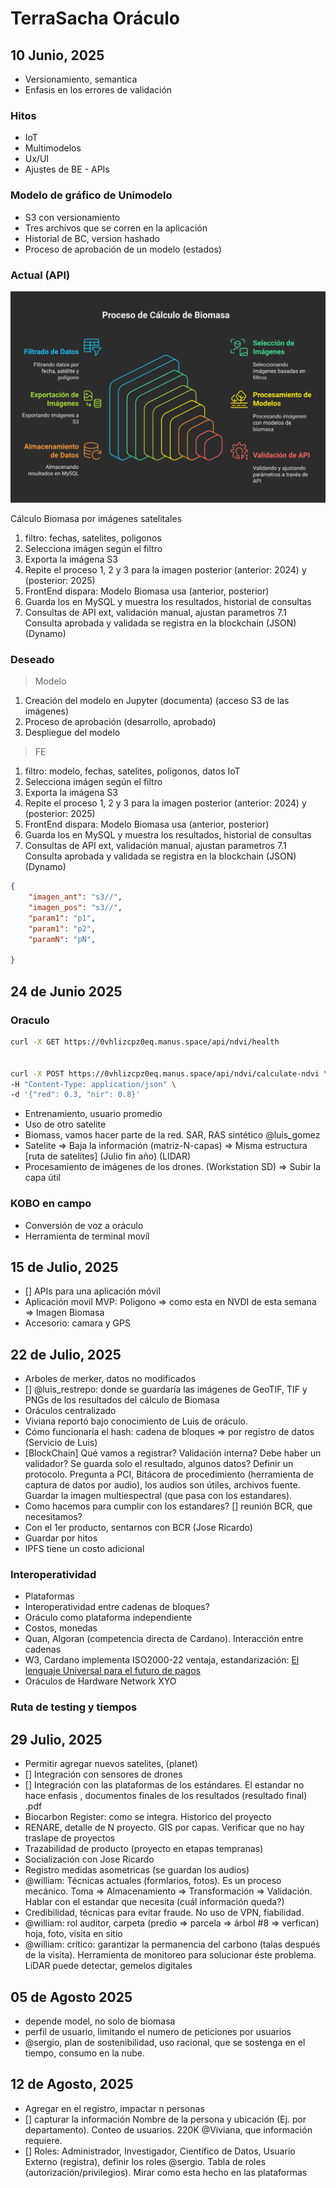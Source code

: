 # TerraSacha Oráculo

## 10 Junio, 2025

- Versionamiento, semantica
- Enfasis en los errores de validación

### Hitos

- IoT
- Multimodelos
- Ux/UI
- Ajustes de BE - APIs

### Modelo de gráfico de Unimodelo

- S3 con versionamiento
- Tres archivos que se corren en la aplicación
- Historial de BC, version hashado
- Proceso de aprobación de un modelo (estados)

### Actual (API)

![Modelo actual](./_images/Cálculo%20Biomasa%20por%20imágenes%20satelitales%20-%20visual%20selection.svg)

Cálculo Biomasa por imágenes satelitales

1. filtro: fechas, satelites, poligonos
2. Selecciona imágen según el filtro
3. Exporta la imágena S3
4. Repite el proceso 1, 2 y 3 para la imagen posterior (anterior: 2024) y  (posterior: 2025)
5. FrontEnd dispara: Modelo Biomasa usa (anterior, posterior)
6. Guarda los en MySQL y muestra los resultados, historial de consultas
7. Consultas de API ext, validación manual, ajustan parametros
7.1 Consulta aprobada y validada se registra en la blockchain (JSON) (Dynamo)

### Deseado

> Modelo

1. Creación del modelo en Jupyter (documenta) (acceso S3 de las imágenes)
2. Proceso de aprobación (desarrollo, aprobado)
3. Despliegue del modelo

> FE

1. filtro: modelo, fechas, satelites, poligonos, datos IoT
2. Selecciona imágen según el filtro
3. Exporta la imágena S3
4. Repite el proceso 1, 2 y 3 para la imagen posterior (anterior: 2024) y  (posterior: 2025)
5. FrontEnd dispara: Modelo Biomasa usa (anterior, posterior)
6. Guarda los en MySQL y muestra los resultados, historial de consultas
7. Consultas de API ext, validación manual, ajustan parametros
7.1 Consulta aprobada y validada se registra en la blockchain (JSON) (Dynamo)

```json
{
    "imagen_ant": "s3//",
    "imagen_pos": "s3//",
    "param1": "p1",
    "param1": "p2",
    "paramN": "pN",

}
```

## 24 de Junio 2025

### Oraculo

```sh
curl -X GET https://0vhlizcpz0eq.manus.space/api/ndvi/health


curl -X POST https://0vhlizcpz0eq.manus.space/api/ndvi/calculate-ndvi \ 
-H "Content-Type: application/json" \
-d '{"red": 0.3, "nir": 0.8}'

```

- Entrenamiento, usuario promedio
- Uso de otro satelite
- Biomass, vamos hacer parte de la red. SAR, RAS sintético @luis_gomez
- Satelite => Baja la información (matriz-N-capas) => Misma estructura [ruta de satelites] (Julio fin año) (LIDAR)
- Procesamiento de imágenes de los drones. (Workstation SD) => Subir la capa útil

### KOBO en campo

- Conversión de voz a oráculo
- Herramienta de terminal movíl

## 15 de Julio, 2025

- [] APIs para una aplicación móvil
- Aplicación movil MVP: Poligono => como esta en NVDI de esta semana => Imagen Biomasa
- Accesorio: camara y GPS

## 22 de Julio, 2025

- Arboles de merker, datos no modificados
- [] @luis_restrepo: donde se guardaría las imágenes de GeoTIF, TIF y PNGs de los resultados del cálculo de Biomasa
- Oráculos centralizado
- Viviana reportó bajo conocimiento de Luis de oráculo.
- Cómo funcionaría el hash: cadena de bloques => por registro de datos (Servicio de Luis)
- [BlockChain] Qué vamos a registrar? Validación interna? Debe haber un validador? Se guarda solo el resultado, algunos datos? Definir un protocolo. Pregunta a PCI, Bitácora de procedimiento (herramienta de captura de datos por audio), los audios son útiles, archivos fuente. Guardar la imagen multiespectral (que pasa con los estandares).
- Como hacemos para cumplir con los estandares? [] reunión BCR, que necesitamos?
- Con el 1er producto, sentarnos con BCR (Jose Ricardo)
- Guardar por hitos
- IPFS tiene un costo adicional

### Interoperatividad

- Plataformas
- Interoperatividad entre cadenas de bloques?
- Oráculo como plataforma independiente
- Costos, monedas
- Quan, Algoran (competencia directa de Cardano). Interacción entre cadenas
- W3, Cardano implementa ISO2000-22 ventaja, estandarización: [El lenguaje Universal para el futuro de pagos](https://www.jpmorgan.com/content/dam/jpm/global/documents/iso-20022-spanish-white-paper-ada-compliant.pdf)
- Oráculos de Hardware Network XYO

### Ruta de testing y tiempos

## 29 Julio, 2025

- Permitir agregar nuevos satelites, (planet)
- [] Integración con sensores de drones
- [] Integración con las plataformas de los estándares. El estandar no hace enfasis , documentos finales de los resultados (resultado final) .pdf
- Biocarbon Register: como se integra. Historico del proyecto
- RENARE, detalle de N proyecto. GIS por capas. Verificar que no hay traslape de proyectos
- Trazabilidad de producto (proyecto en etapas tempranas)
- Socialización con Jose Ricardo
- Registro medidas asometricas (se guardan los audios)
- @william: Técnicas actuales (formlarios, fotos). Es un proceso mecánico. Toma => Almacenamiento => Transformación => Validación. Hablar con el estandar que necesita (cuál información queda?)
- Credibilidad, técnicas para evitar fraude. No uso de VPN, fiabilidad.
- @william: rol auditor, carpeta (predio => parcela => árbol #8 => verfican) hoja, foto, visita en sitio
- @william: crítico: garantizar la permanencia del carbono (talas después de la visita). Herramienta de monitoreo para solucionar éste problema. LiDAR puede detectar, gemelos digitales

## 05 de Agosto 2025

- depende model, no solo de biomasa
- perfil de usuario, limitando el numero de peticiones por usuarios
- @sergio, plan de sostenibilidad, uso racional, que se sostenga en el tiempo, consumo en la nube.

## 12 de Agosto, 2025

- Agregar en el registro, impactar n personas
- [] capturar la información Nombre de la persona y ubicación (Ej. por departamento). Conteo de usuarios. 220K @Viviana, que información requiere.
- [] Roles: Administrador, Investigador, Científico de Datos, Usuario Externo (registra), definir los roles @sergio. Tabla de roles (autorización/privilegios). Mirar como esta hecho en las plataformas
